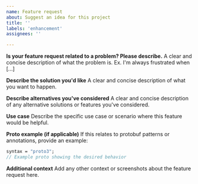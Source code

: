 ```yaml
---
name: Feature request
about: Suggest an idea for this project
title: ''
labels: 'enhancement'
assignees: ''

---
```


**Is your feature request related to a problem? Please describe.**
A clear and concise description of what the problem is. Ex. I'm always frustrated when [...]

**Describe the solution you'd like**
A clear and concise description of what you want to happen.

**Describe alternatives you've considered**
A clear and concise description of any alternative solutions or features you've considered.

**Use case**
Describe the specific use case or scenario where this feature would be helpful.

**Proto example (if applicable)**
If this relates to protobuf patterns or annotations, provide an example:

```protobuf
syntax = "proto3";
// Example proto showing the desired behavior
```

**Additional context**
Add any other context or screenshots about the feature request here.
